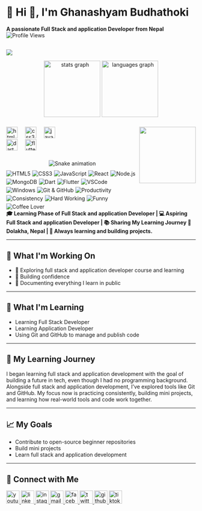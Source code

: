 # 💫 Hi 👋, I'm Ghanashyam Budhathoki 
**A passionate Full Stack and application Developer from Nepal**
        <img src="https://komarev.com/ghpvc/?username=ghanashyambudhathoki01&style=plastic&color=blueviolet" alt="Profile Views"/>



###
## 
![](https://github-profile-trophy.vercel.app/?username=alamimran613&theme=radical&no-frame=false&no-bg=false&margin-w=4)
<div align="center">
  <img src="https://github-readme-stats.vercel.app/api?username=ghanashyambudhathoki01&hide_title=false&hide_rank=false&show_icons=true&include_all_commits=true&count_private=true&disable_animations=false&theme=dracula&locale=en&hide_border=false" height="150" alt="stats graph" />
  <img src="https://github-readme-stats.vercel.app/api/top-langs?username=ghanashyambudhathoki01&locale=en&hide_title=false&layout=compact&card_width=320&langs_count=5&theme=dracula&hide_border=false" height="150" alt="languages graph" />
</div>

###

<img align="right" height="150" src="https://camo.githubusercontent.com/2366b34bb903c09617990fb5fff4622f3e941349e846ddb7e73df872a9d21233/68747470733a2f2f63646e2e6472696262626c652e636f6d2f75736572732f3733303730332f73637265656e73686f74732f363538313234332f6176656e746f2e676966" />

###

<div align="left">
  <img src="https://cdn.jsdelivr.net/gh/devicons/devicon/icons/html5/html5-original.svg" height="30" alt="html5 logo" />
  <img width="12" />
  <img src="https://cdn.jsdelivr.net/gh/devicons/devicon/icons/css3/css3-original.svg" height="30" alt="css3 logo" />
  <img width="12" />
  <img src="https://cdn.jsdelivr.net/gh/devicons/devicon/icons/javascript/javascript-original.svg" height="30" alt="javascript logo" />
  <div align="left">
  <img src="https://cdn.jsdelivr.net/gh/devicons/devicon/icons/dart/dart-original.svg" height="30" alt="dart logo" />
  <img width="12" />
  <img src="https://cdn.jsdelivr.net/gh/devicons/devicon/icons/flutter/flutter-original.svg" height="30" alt="flutter logo" />
</div>

</div>

###

<!-- Snake Game Repo View -->

<div align="center">
  <img src="https://profile-readme-generator.com/assets/snake.svg" alt="Snake animation" />
</div>

<div style="display: flex; flex-wrap: wrap; gap: 5px; align-items: center; margin-top: 10px;">

  <!-- Tech Stack -->
  <img src="https://img.shields.io/badge/HTML5-E34F26?style=for-the-badge&logo=html5&logoColor=white" alt="HTML5">
  <img src="https://img.shields.io/badge/CSS3-1572B6?style=for-the-badge&logo=css3&logoColor=white" alt="CSS3">
  <img src="https://img.shields.io/badge/JavaScript-F7DF1E?style=for-the-badge&logo=javascript&logoColor=black" alt="JavaScript">
  <img src="https://img.shields.io/badge/React-61DAFB?style=for-the-badge&logo=react&logoColor=black" alt="React">
  <img src="https://img.shields.io/badge/Node.js-339933?style=for-the-badge&logo=node.js&logoColor=white" alt="Node.js">
  <img src="https://img.shields.io/badge/MongoDB-47A248?style=for-the-badge&logo=mongodb&logoColor=white" alt="MongoDB">
<img src="https://img.shields.io/badge/Dart-0175C2?style=for-the-badge&logo=dart&logoColor=white" alt="Dart">
<img src="https://img.shields.io/badge/Flutter-02569B?style=for-the-badge&logo=flutter&logoColor=white" alt="Flutter">

  <!-- Tools & Work -->
  <img src="https://img.shields.io/badge/VSCode-007ACC?style=for-the-badge&logo=visual-studio-code&logoColor=white" alt="VSCode">
  <img src="https://img.shields.io/badge/Windows-0078D6?style=for-the-badge&logo=windows&logoColor=white" alt="Windows">
  <img src="https://img.shields.io/badge/Git-GitHub-181717?style=for-the-badge&logo=github&logoColor=white" alt="Git & GitHub">

  <!-- Productivity & Personality -->
  <img src="https://img.shields.io/badge/Productivity-20b2aa?style=for-the-badge&logo=notion&logoColor=white" alt="Productivity">
  <img src="https://img.shields.io/badge/Consistency-ff6347?style=for-the-badge&logo=clockify&logoColor=white" alt="Consistency">
  <img src="https://img.shields.io/badge/Hard_Working-ff8c00?style=for-the-badge&logo=zapier&logoColor=white" alt="Hard Working">
  <img src="https://img.shields.io/badge/Funny-ff69b4?style=for-the-badge&logo=messenger&logoColor=white" alt="Funny">
  <img src="https://img.shields.io/badge/Coffee-Love-6f4e37?style=for-the-badge&logo=coffeescript&logoColor=white" alt="Coffee Lover">

</div>
<strong>
🎓 Learning Phase of Full Stack and application Developer | 💻 Aspiring Full Stack and application Developer | 📚 Sharing My Learning Journey  
📍 Dolakha, Nepal | 🧠 Always learning and building projects.
</strong>

---

## 🚧 What I'm Working On
- 📘 Exploring full stack and application developer course and learning
- 🎯 Building confidence
- 🧰 Documenting everything I learn in public

---

## 🧠 What I'm Learning
- Learning Full Stack Developer
- Learning Application Developer
- Using Git and GitHub to manage and publish code

---

## 📘 My Learning Journey
I began learning full stack and application  development with the goal of building a future in tech, even though I had no programming background.  
Alongside full stack and application development, I’ve explored tools like Git and GitHub. My focus now is practicing consistently, building mini projects, and learning how real-world tools and code work together.

---

## 📈 My Goals
- Contribute to open-source beginner repositories
- Build mini projects
- Learn full stack and application development

---

## 🔗 Connect with Me
<div align="left">
  <!-- YouTube -->
  <a href="https://www.youtube.com/@Decoded_By_Ghanashyam012" target="_blank">
    <img src="https://img.shields.io/static/v1?message=YouTube&logo=youtube&color=FF0000&logoColor=white&style=for-the-badge" height="35" alt="youtube logo" />
  </a>
<a href="https://www.linkedin.com/in/ghanashyam-budhathoki-3a7014381?utm_source=share&utm_campaign=share_via&utm_content=profile&utm_medium=android_app" target="_blank">
  <img src="https://img.shields.io/static/v1?message=LinkedIn&logo=linkedin&color=0A66C2&logoColor=white&style=for-the-badge" height="35" alt="linkedin logo" />
</a>


  <!-- Instagram -->
  <a href="https://www.instagram.com/ghanashyam_072/" target="_blank">
    <img src="https://img.shields.io/static/v1?message=Instagram&logo=instagram&color=E4405F&logoColor=white&style=for-the-badge" height="35" alt="instagram logo" />
  </a>

  <!-- Gmail -->
  <a href="mailto:ghanashyambudhathoki03@gmail.com" target="_blank">
    <img src="https://img.shields.io/static/v1?message=Gmail&logo=gmail&color=D14836&logoColor=white&style=for-the-badge" height="35" alt="gmail logo" />
  </a>

  <!-- Facebook -->
  <a href="https://www.facebook.com/deepcore.codes" target="_blank">
    <img src="https://img.shields.io/static/v1?message=Facebook&logo=facebook&color=1877F2&logoColor=white&style=for-the-badge" height="35" alt="facebook logo" />
  </a>

  <!-- Twitter / X -->
  <a href="https://x.com/ghanashyam_072?t=66He60KVEe0fv27jO93r2Q&s=09" target="_blank">
    <img src="https://img.shields.io/static/v1?message=Twitter&logo=twitter&color=1DA1F2&logoColor=white&style=for-the-badge" height="35" alt="twitter logo" />
  </a>


  <!-- GitHub -->
  <a href="https://github.com/ghanashyambudhathoki01" target="_blank">
    <img src="https://img.shields.io/static/v1?message=GitHub&logo=github&color=181717&logoColor=white&style=for-the-badge" height="35" alt="github logo" />
  </a>


  <!-- TikTok -->
  <a href="https://tiktok.com/@samrajbudhathoki012" target="_blank">
    <img src="https://img.shields.io/static/v1?message=TikTok&logo=tiktok&color=000000&logoColor=white&style=for-the-badge" height="35" alt="tiktok logo" />
  </a>
</div>

